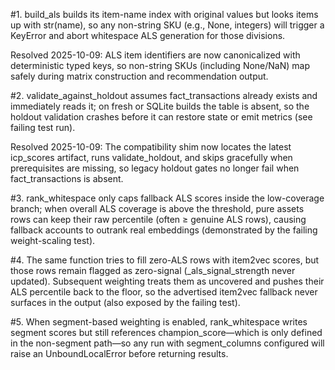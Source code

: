 #1. build_als builds its item-name index with original values but looks items up with str(name), so any non-string SKU (e.g., None, integers) will trigger a KeyError and abort whitespace ALS generation for those divisions.

Resolved 2025-10-09: ALS item identifiers are now canonicalized with deterministic typed keys, so non-string SKUs (including None/NaN) map safely during matrix construction and recommendation output.

#2. validate_against_holdout assumes fact_transactions already exists and immediately reads it; on fresh or SQLite builds the table is absent, so the holdout validation crashes before it can restore state or emit metrics (see failing test run).

Resolved 2025-10-09: The compatibility shim now locates the latest icp_scores artifact, runs validate_holdout, and skips gracefully when prerequisites are missing, so legacy holdout gates no longer fail when fact_transactions is absent.

#3. rank_whitespace only caps fallback ALS scores inside the low-coverage branch; when overall ALS coverage is above the threshold, pure assets rows can keep their raw percentile (often ≥ genuine ALS rows), causing fallback accounts to outrank real embeddings (demonstrated by the failing weight-scaling test).

#4. The same function tries to fill zero-ALS rows with item2vec scores, but those rows remain flagged as zero-signal (_als_signal_strength never updated). Subsequent weighting treats them as uncovered and pushes their ALS percentile back to the floor, so the advertised item2vec fallback never surfaces in the output (also exposed by the failing test).

#5. When segment-based weighting is enabled, rank_whitespace writes segment scores but still references champion_score—which is only defined in the non-segment path—so any run with segment_columns configured will raise an UnboundLocalError before returning results.

